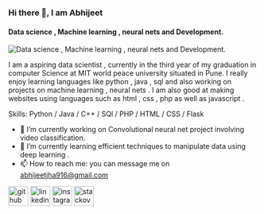 ### Hi there 👋, I am Abhijeet
#### Data science , Machine learning , neural nets and Development.
![Data science , Machine learning , neural nets and Development.](https://media-exp1.licdn.com/dms/image/C5616AQFlqJWzHyrjYw/profile-displaybackgroundimage-shrink_200_800/0/1607179391988?e=1612396800&v=beta&t=PUytEgWfOhKj5v2srei-acq9gfnzfOtXTMDkKjB3gpk)

I am a aspiring data scientist , currently in the third year of my graduation in computer Science at MIT world peace university situated in Pune. I really enjoy learning languages like python , java , sql and also working on projects on machine learning , neural nets . I am also good at making websites using languages such as html , css , php as well as javascript .

Skills: Python / Java / C++ / SQl / PHP / HTML / CSS / Flask

- 🔭 I’m currently working on Convolutional neural net project involving video classification.
- 🌱 I’m currently learning efficient techniques to manipulate data using deep learning . 
- 📫 How to reach me:  you can message me on abhijeetjha916@gmail.com 


[<img src='https://cdn.jsdelivr.net/npm/simple-icons@3.0.1/icons/github.svg' alt='github' height='40'>](https://github.com/iamAbhi-916)  [<img src='https://cdn.jsdelivr.net/npm/simple-icons@3.0.1/icons/linkedin.svg' alt='linkedin' height='40'>](https://www.linkedin.com/in/abhijeet-jha-731630169/)  [<img src='https://cdn.jsdelivr.net/npm/simple-icons@3.0.1/icons/instagram.svg' alt='instagram' height='40'>](https://www.instagram.com/abhijeet_jha916/)  [<img src='https://cdn.jsdelivr.net/npm/simple-icons@3.0.1/icons/stackoverflow.svg' alt='stackoverflow' height='40'>](https://stackoverflow.com/users/14471566)  

